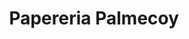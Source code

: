 ---
title: "Papereria Palmecoy"
url: /santa-coloma-de-gramenet/papereria-palmecoy/
shop: Schreibwaren
---